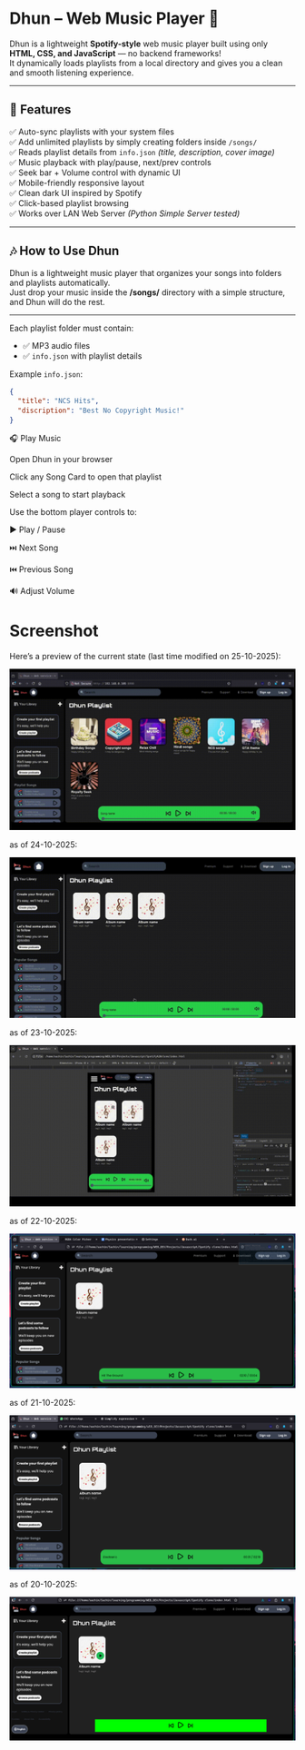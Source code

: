 # Dhun – Web Music Player 🎵

Dhun is a lightweight **Spotify-style** web music player built using only **HTML, CSS, and JavaScript** — no backend frameworks!  
It dynamically loads playlists from a local directory and gives you a clean and smooth listening experience.

---

## 🚀 Features

✅ Auto-sync playlists with your system files  
✅ Add unlimited playlists by simply creating folders inside `/songs/`  
✅ Reads playlist details from `info.json` *(title, description, cover image)*  
✅ Music playback with play/pause, next/prev controls  
✅ Seek bar + Volume control with dynamic UI  
✅ Mobile-friendly responsive layout  
✅ Clean dark UI inspired by Spotify  
✅ Click-based playlist browsing  
✅ Works over LAN Web Server *(Python Simple Server tested)*

---

## 🎶 How to Use Dhun

Dhun is a lightweight music player that organizes your songs into folders and playlists automatically.  
Just drop your music inside the **/songs/** directory with a simple structure, and Dhun will do the rest.

---

Each playlist folder must contain:

- ✅ MP3 audio files  
- ✅ `info.json` with playlist details  

Example `info.json`:
```json
{
  "title": "NCS Hits",
  "discription": "Best No Copyright Music!"
}
```
🎧 Play Music

Open Dhun in your browser

Click any Song Card to open that playlist

Select a song to start playback

Use the bottom player controls to:

▶️ Play / Pause

⏭️ Next Song

⏮️ Previous Song

🔊 Adjust Volume


# Screenshot
Here’s a preview of the current state (last time modified on 25-10-2025):

![Dhun Screenshot](assets/screenshot/25-10-25.gif)

as of 24-10-2025:

![Dhun Screenshot](assets/screenshot/24-10-25.gif)

as of 23-10-2025:

![Dhun Screenshot](assets/screenshot/23-10-25.gif)

as of 22-10-2025:

![Dhun Screenshot](assets/screenshot/22-10-25.png)

as of 21-10-2025:

![Dhun Screenshot](assets/screenshot/21-10-25.png)

as of 20-10-2025:

![Dhun Screenshot](assets/screenshot/20-10-25.png)

